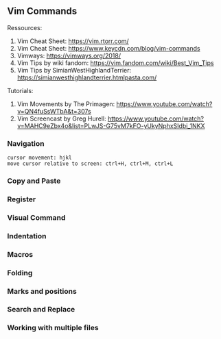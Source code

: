 ## Vim Commands

Ressources:
1. Vim Cheat Sheet: https://vim.rtorr.com/
2. Vim Cheat Sheet: https://www.keycdn.com/blog/vim-commands 
3. Vimways: https://vimways.org/2018/
4. Vim Tips by wiki fandom: https://vim.fandom.com/wiki/Best_Vim_Tips 
5. Vim Tips by SimianWestHighlandTerrier: https://simianwesthighlandterrier.htmlpasta.com/

Tutorials:
1. Vim Movements by The Primagen: https://www.youtube.com/watch?v=QN4fuSsWTbA&t=307s
2. Vim Screencast by Greg Hurell: https://www.youtube.com/watch?v=MAHC9eZbx4o&list=PLwJS-G75vM7kFO-yUkyNphxSIdbi_1NKX

### Navigation

```
cursor movement: hjkl
move cursor relative to screen: ctrl+H, ctrl+M, ctrl+L

```

### Copy and Paste

### Register

### Visual Command

### Indentation

### Macros

### Folding

### Marks and positions

### Search and Replace

### Working with multiple files



